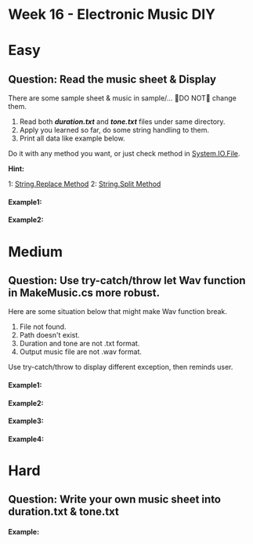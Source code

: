 # Week 16 - Electronic Music DIY

# Easy 
## Question: Read the music sheet & Display
There are some sample sheet & music in sample/... :rotating_light:DO NOT:rotating_light: change them. 

1. Read both ***duration.txt*** and ***tone.txt*** files under same directory. 
2. Apply you learned so far, do some string handling to them.
3. Print all data like example below.

Do it with any method you want, or just check method in [System.IO.File](https://docs.microsoft.com/en-us/dotnet/api/system.io.file?view=net-5.0).

**Hint:** 

1: [String.Replace Method](https://docs.microsoft.com/en-us/dotnet/api/system.string.replace?view=net-5.0)
2: [String.Split Method](https://docs.microsoft.com/en-us/dotnet/api/system.string.split?view=net-5.0)

#### Example1:
#### Example2:
# Medium 
## Question: Use try-catch/throw let Wav function in MakeMusic.cs more robust.

Here are some situation below that might make Wav function break.

1. File not found.
2. Path doesn't exist.
3. Duration and tone are not .txt format.
4. Output music file are not .wav format.

Use try-catch/throw to display different exception, then reminds user.

#### Example1:
#### Example2:
#### Example3:
#### Example4:
# Hard
## Question: Write your own music sheet into duration.txt & tone.txt
#### Example:
